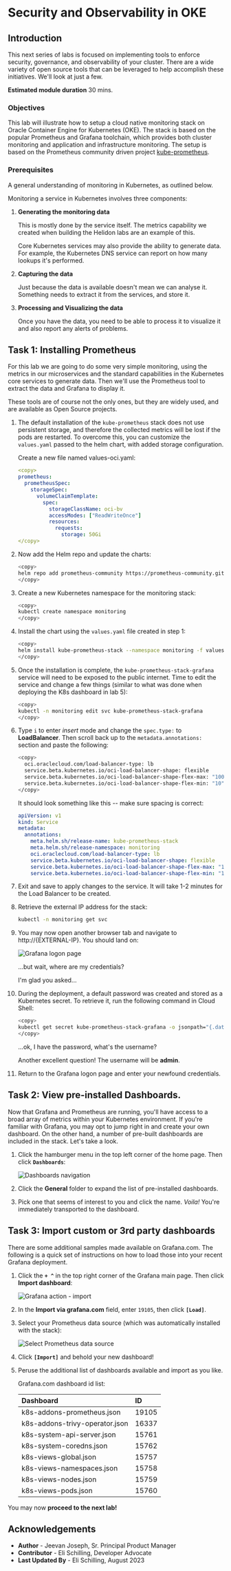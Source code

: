 # Security and Observability in OKE

## Introduction

This next series of labs is focused on implementing tools to enforce security, governance, and observability of your cluster. There are a wide variety of open source tools that can be leveraged to help accomplish these initiatives. We'll look at just a few.

**Estimated module duration** 30 mins.

### Objectives

This lab will illustrate how to setup a cloud native monitoring stack on Oracle Container Engine for Kubernetes (OKE). The stack is based on the popular Prometheus and Grafana toolchain, which provides both cluster monitoring and application and infrastructure monitoring. The setup is based on the
Prometheus community driven project [kube-prometheus](https://github.com/prometheus-operator/kube-prometheus).

### Prerequisites

A general understanding of monitoring in Kubernetes, as outlined below.

Monitoring a service in Kubernetes involves three components:

1. **Generating the monitoring data**

    This is mostly done by the service itself. The metrics capability we created when building the Helidon labs are an example of this.

    Core Kubernetes services may also provide the ability to generate data. For example, the Kubernetes DNS service can report on how many lookups it's performed.

2. **Capturing the data**

    Just because the data is available doesn't mean we can analyse it. Something needs to extract it from the services, and store it. 

3. **Processing and Visualizing the data**

    Once you have the data, you need to be able to process it to visualize it and also report any alerts of problems.


## Task 1: Installing Prometheus

For this lab we are going to do some very simple monitoring, using the metrics in our microservices and the standard capabilities in the Kubernetes core services to generate data.  Then we'll use the Prometheus tool to extract the data and Grafana to display it.

These tools are of course not the only ones, but they are widely used, and are available as Open Source projects.

1. The default installation of the `kube-prometheus` stack does not use persistent storage, and therefore the collected metrics will be lost if the pods are restarted. To overcome this, you can customize the `values.yaml` passed to the helm chart, with added storage configuration.

    Create a new file named values-oci.yaml:

    ```yaml
    <copy>
    prometheus:
      prometheusSpec:
        storageSpec:
          volumeClaimTemplate:
            spec:
              storageClassName: oci-bv
              accessModes: ["ReadWriteOnce"]
              resources:
                requests:
                  storage: 50Gi
    </copy>
    ```

2. Now add the Helm repo and update the charts:

    ```bash
    <copy>
    helm repo add prometheus-community https://prometheus-community.github.io/helm-charts && helm repo update
    </copy>
    ```

3. Create a new Kubernetes namespace for the monitoring stack:

    ```bash
    <copy>
    kubectl create namespace monitoring
    </copy>
    ```

4. Install the chart using the `values.yaml` file created in step 1:

    ```bash
    <copy>
    helm install kube-prometheus-stack --namespace monitoring -f values-oci.yaml prometheus-community/kube-prometheus-stack
    </copy>
    ```

5. Once the installation is complete, the `kube-prometheus-stack-grafana` service will need to be exposed to the public internet. Time to edit the service and change a few things (similar to what was done when deploying the K8s dashboard in lab 5):

    ```bash
    <copy>
    kubectl -n monitoring edit svc kube-prometheus-stack-grafana
    </copy>
    ```

6. Type `i` to enter *insert* mode and change the `spec.type:` to **LoadBalancer**. Then scroll back up to the `metadata.annotations:` section and paste the following:

    ```bash
    <copy>
      oci.oraclecloud.com/load-balancer-type: lb
      service.beta.kubernetes.io/oci-load-balancer-shape: flexible
      service.beta.kubernetes.io/oci-load-balancer-shape-flex-max: "100"
      service.beta.kubernetes.io/oci-load-balancer-shape-flex-min: "10"
    </copy>
    ```

    It should look something like this -- make sure spacing is correct:

    ```yaml
    apiVersion: v1
    kind: Service
    metadata:
      annotations:
        meta.helm.sh/release-name: kube-prometheus-stack
        meta.helm.sh/release-namespace: monitoring
        oci.oraclecloud.com/load-balancer-type: lb
        service.beta.kubernetes.io/oci-load-balancer-shape: flexible
        service.beta.kubernetes.io/oci-load-balancer-shape-flex-max: "100"
        service.beta.kubernetes.io/oci-load-balancer-shape-flex-min: "10"
    ```

7. Exit and save to apply changes to the service. It will take 1-2 minutes for the Load Balancer to be created.

8. Retrieve the external IP address for the stack:

    ```bash
    kubectl -n monitoring get svc
    ```

9. You may now open another browser tab and navigate to http://{EXTERNAL-IP}. You should land on:

    ![Grafana logon page](images/grafana-login.png)

    ...but wait, where are my credentials?

    I'm glad you asked...

10. During the deployment, a default password was created and stored as a Kubernetes secret. To retrieve it, run the following command in Cloud Shell:

    ```bash
    <copy>
    kubectl get secret kube-prometheus-stack-grafana -o jsonpath="{.data.admin-password}" -n monitoring | base64 --decode;echo
    </copy>
    ```

    ...ok, I have the password, what's the username?

    Another excellent question! The username will be **admin**.

11. Return to the Grafana logon page and enter your newfound credentials.

## Task 2: View pre-installed Dashboards.

Now that Grafana and Prometheus are running, you'll have access to a broad array of metrics within your Kubernetes environment. If you're familiar with Grafana, you may opt to jump right in and create your own dashboard. On the other hand, a number of pre-built dashboards are included in the stack. Let's take a look.

1. Click the hamburger menu in the top left corner of the home page. Then click **`Dashboards`**:

    ![Dashboards navigation](images/grafana-menu.png)

2. Click the **General** folder to expand the list of pre-installed dashboards.

3. Pick one that seems of interest to you and click the name. *Voila!* You're immediately transported to the dashboard.

## Task 3: Import custom or 3rd party dashboards

There are some additional samples made available on Grafana.com. The following is a quick set of instructions on how to load those into your recent Grafana deployment.

1. Click the **`+ ^`** in the top right corner of the Grafana main page. Then click **Import dashboard**:

    ![Grafana action - import](images/grafana-import.png)

2. In the **Import via grafana.com** field, enter `19105`, then click **`[Load]`**.

3. Select your Prometheus data source (which was automatically installed with the stack):

    ![Select Prometheus data source](images/grafana-datasource.png)

4. Click **`[Import]`** and behold your new dashboard!

5. Peruse the additional list of dashboards available and import as you like.

    Grafana.com dashboard id list:


    | Dashboard                          | ID    |
    |:-----------------------------------|:------|
    | k8s-addons-prometheus.json         | 19105 |
    | k8s-addons-trivy-operator.json     | 16337 |
    | k8s-system-api-server.json         | 15761 |
    | k8s-system-coredns.json            | 15762 |
    | k8s-views-global.json              | 15757 |
    | k8s-views-namespaces.json          | 15758 |
    | k8s-views-nodes.json               | 15759 |
    | k8s-views-pods.json                | 15760 |


You may now **proceed to the next lab!**

## Acknowledgements

* **Author** - Jeevan Joseph, Sr. Principal Product Manager
* **Contributor** - Eli Schilling, Developer Advocate
* **Last Updated By** - Eli Schilling, August 2023

